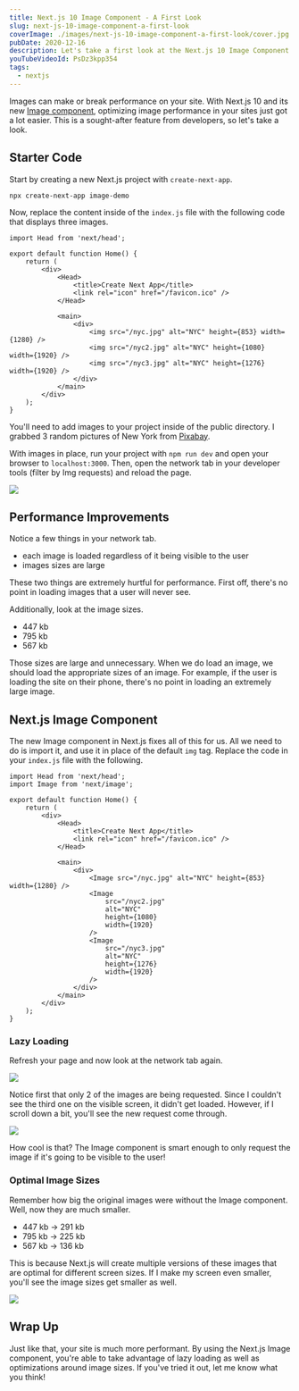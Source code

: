 ```yaml
---
title: Next.js 10 Image Component - A First Look
slug: next-js-10-image-component-a-first-look
coverImage: ./images/next-js-10-image-component-a-first-look/cover.jpg
pubDate: 2020-12-16
description: Let's take a first look at the Next.js 10 Image Component.
youTubeVideoId: PsDz3kpp354
tags:
  - nextjs
---
```


Images can make or break performance on your site. With Next.js 10 and its new [Image component](https://nextjs.org/docs/api-reference/next/image), optimizing image performance in your sites just got a lot easier. This is a sought-after feature from developers, so let's take a look.

## Starter Code

Start by creating a new Next.js project with `create-next-app`.

```
npx create-next-app image-demo
```

Now, replace the content inside of the `index.js` file with the following code that displays three images.

```
import Head from 'next/head';

export default function Home() {
    return (
        <div>
            <Head>
                <title>Create Next App</title>
                <link rel="icon" href="/favicon.ico" />
            </Head>

            <main>
                <div>
                    <img src="/nyc.jpg" alt="NYC" height={853} width={1280} />
                    <img src="/nyc2.jpg" alt="NYC" height={1080} width={1920} />
                    <img src="/nyc3.jpg" alt="NYC" height={1276} width={1920} />
                </div>
            </main>
        </div>
    );
}

```

You'll need to add images to your project inside of the public directory. I grabbed 3 random pictures of New York from [Pixabay](https://pixabay.com/).

With images in place, run your project with `npm run dev` and open your browser to `localhost:3000`. Then, open the network tab in your developer tools (filter by Img requests) and reload the page.

![](/images/posts/next-js-10-image-component-a-first-look/1.jpeg)

## Performance Improvements

Notice a few things in your network tab.

- each image is loaded regardless of it being visible to the user
- images sizes are large

These two things are extremely hurtful for performance. First off, there's no point in loading images that a user will never see.

Additionally, look at the image sizes.

- 447 kb
- 795 kb
- 567 kb

Those sizes are large and unnecessary. When we do load an image, we should load the appropriate sizes of an image. For example, if the user is loading the site on their phone, there's no point in loading an extremely large image.

## Next.js Image Component

The new Image component in Next.js fixes all of this for us. All we need to do is import it, and use it in place of the default `img` tag. Replace the code in your `index.js` file with the following.

```
import Head from 'next/head';
import Image from 'next/image';

export default function Home() {
    return (
        <div>
            <Head>
                <title>Create Next App</title>
                <link rel="icon" href="/favicon.ico" />
            </Head>

            <main>
                <div>
                    <Image src="/nyc.jpg" alt="NYC" height={853} width={1280} />
                    <Image
                        src="/nyc2.jpg"
                        alt="NYC"
                        height={1080}
                        width={1920}
                    />
                    <Image
                        src="/nyc3.jpg"
                        alt="NYC"
                        height={1276}
                        width={1920}
                    />
                </div>
            </main>
        </div>
    );
}

```

### Lazy Loading

Refresh your page and now look at the network tab again.

![](/images/posts/next-js-10-image-component-a-first-look/2.jpeg)

Notice first that only 2 of the images are being requested. Since I couldn't see the third one on the visible screen, it didn't get loaded. However, if I scroll down a bit, you'll see the new request come through.

![](/images/posts/next-js-10-image-component-a-first-look/3.gif)

How cool is that? The Image component is smart enough to only request the image if it's going to be visible to the user!

### Optimal Image Sizes

Remember how big the original images were without the Image component. Well, now they are much smaller.

- 447 kb -> 291 kb
- 795 kb -> 225 kb
- 567 kb -> 136 kb

This is because Next.js will create multiple versions of these images that are optimal for different screen sizes. If I make my screen even smaller, you'll see the image sizes get smaller as well.

![](/images/posts/next-js-10-image-component-a-first-look/4.png)

## Wrap Up

Just like that, your site is much more performant. By using the Next.js Image component, you're able to take advantage of lazy loading as well as optimizations around image sizes. If you've tried it out, let me know what you think!
